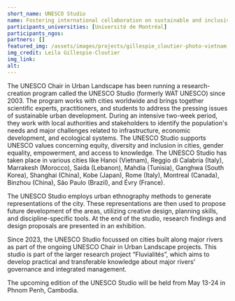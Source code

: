 ```yaml
---
short_name: UNESCO Studio
name: Fostering international collaboration on sustainable and inclusive city-making
participants_universities: [Université de Montréal]
participants_ngos:
partners: []
featured_img: /assets/images/projects/gillespie_cloutier-photo-vietnam-2023.png
img_credit: Leila Gillespie-Cloutier 
img_link: 
alt:
---
```

The UNESCO Chair in Urban Landscape has been running a research-creation program called the UNESCO Studio (formerly WAT UNESCO) since 2003. The program works with cities worldwide and brings together scientific experts, practitioners, and students to address the pressing issues of sustainable urban development. During an intensive two-week period, they work with local authorities and stakeholders to identify the population's needs and major challenges related to infrastructure, economic development, and ecological systems. The UNESCO Studio supports UNESCO values concerning equity, diversity and inclusion in cities, gender equality, empowerment, and access to knowledge. The UNESCO Studio has taken place in various cities like Hanoi (Vietnam), Reggio di Calabria (Italy), Marrakesh (Morocco), Saida (Lebanon), Mahdia (Tunisia), Ganghwa (South Korea), Shanghai (China), Kobe (Japan), Rome (Italy), Montreal (Canada), Binzhou (China), São Paulo (Brazil), and Évry (France).

The UNESCO Studio employs urban ethnography methods to generate representations of the city. These representations are then used to propose future development of the areas, utilizing creative design, planning skills, and discipline-specific tools. At the end of the studio, research findings and design proposals are presented in an exhibition.

Since 2023, the UNESCO Studio focussed on cities built along major rivers as part of the ongoing UNESCO Chair in Urban Landscape projects. This studio is part of the larger research project “Fluvialités”, which aims to develop practical and transferable knowledge about major rivers' governance and integrated management.

The upcoming edition of the UNESCO Studio will be held from May 13-24 in Phnom Penh, Cambodia. 
